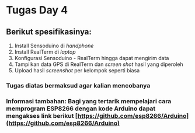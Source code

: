 # Tugas Day 4

## Berikut spesifikasinya:
1. Install Sensoduino di *handphone*
2. Install RealTerm di *laptop*
3. Konfigurasi Sensoduino - RealTerm hingga dapat mengirim data
3. Tampilkan data GPS di RealTerm dan *screen shot* hasil yang diperoleh
4. Upload hasil *screenshot* per kelompok seperti biasa

### Tugas diatas bermaksud agar kalian mencobanya
### **Informasi tambahan**: Bagi yang tertarik mempelajari cara memprogram ESP8266 dengan kode Arduino dapat mengakses link berikut [https://github.com/esp8266/Arduino](https://github.com/esp8266/Arduino)
